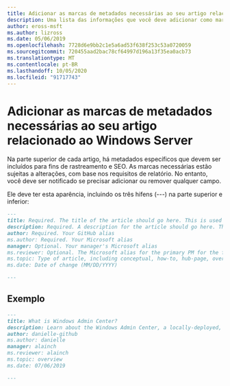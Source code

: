 ```yaml
---
title: Adicionar as marcas de metadados necessárias ao seu artigo relacionado ao Windows Server
description: Uma lista das informações que você deve adicionar como marcas de metadados à parte superior dos artigos relacionados ao Windows Server. As marcas necessárias estão sujeitas a alterações, com base nos requisitos de relatório e de equipe.
author: eross-msft
ms.author: lizross
ms.date: 05/06/2019
ms.openlocfilehash: 7728d6e9bb2c1e5a6ad53f638f253c53a0720059
ms.sourcegitcommit: 720455aad2bac78cf64997d196a13f35ea0acb73
ms.translationtype: MT
ms.contentlocale: pt-BR
ms.lasthandoff: 10/05/2020
ms.locfileid: "91717743"
---
```

# <a name="add-the-required-metadata-tags-to-your-windows-server-related-article"></a>Adicionar as marcas de metadados necessárias ao seu artigo relacionado ao Windows Server

Na parte superior de cada artigo, há metadados específicos que devem ser incluídos para fins de rastreamento e SEO. As marcas necessárias estão sujeitas a alterações, com base nos requisitos de relatório. No entanto, você deve ser notificado se precisar adicionar ou remover qualquer campo.

Ele deve ter esta aparência, incluindo os três hifens (---) na parte superior e inferior:

```markdown
---
title: Required. The title of the article should go here. This is used in SEO and search results.
description: Required. A description for the article should go here. This is used in search results, to provide users with information about whether the article has the information they're looking for.
author: Required. Your GitHub alias
ms.author: Required. Your Microsoft alias
manager: Optional. Your manager's Microsoft alias
ms.reviewer: Optional. The Microsoft alias for the primary PM for the feature/functionality
ms.topic: Type of article, including conceptual, how-to, hub-page, overview, quickstart, reference, sample, troubleshooting, or tutorial
ms.date: Date of change (MM/DD/YYYY)

---
```

## <a name="example"></a>Exemplo

```markdown
---
title: What is Windows Admin Center?
description: Learn about the Windows Admin Center, a locally-deployed, browser-based management tool set that lets you manage your Windows Servers with no Azure or cloud dependency.
author: danielle-github
ms.author: danielle
manager: alainch
ms.reviewer: alainch
ms.topic: overview
ms.date: 07/06/2019

---
```